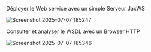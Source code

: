 Déployer le Web service avec un simple Serveur JaxWS

![Screenshot 2025-07-07 185247](https://github.com/user-attachments/assets/fdce8d08-bbd0-4676-a7fe-ad70368b2cef)

Consulter et analyser le WSDL avec un Browser HTTP

![Screenshot 2025-07-07 185346](https://github.com/user-attachments/assets/5de4f199-3f16-45d9-b820-7e6e3072d325)


